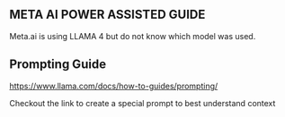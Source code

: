 ## META AI POWER ASSISTED GUIDE

Meta.ai is using LLAMA 4 but do not know which model was used. 
## Prompting Guide 

https://www.llama.com/docs/how-to-guides/prompting/

Checkout the link to create a special prompt to best understand context